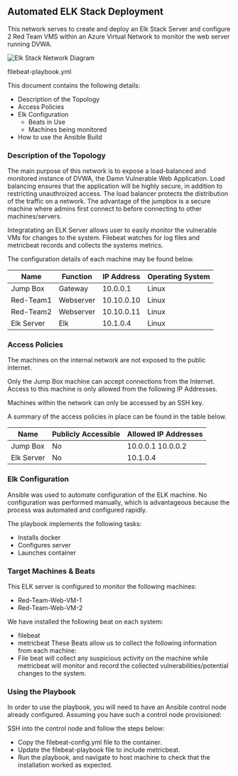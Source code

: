 ## Automated ELK Stack Deployment

This network serves to create and deploy an Elk Stack Server and configure 2 Red Team VMS within an Azure Virtual Network to monitor the web server running DVWA.

![Elk Stack Network Diagram](https://user-images.githubusercontent.com/65696057/94222445-38d71c00-fea2-11ea-8a45-5c6e6871df2f.jpg)

filebeat-playbook.yml

This document contains the following details:
- Description of the Topology
- Access Policies
- Elk Configuration
  - Beats in Use
  - Machines being monitored
- How to use the Ansible Build

### Description of the Topology
The main purpose of this network is to expose a load-balanced and monitored instance of DVWA, the Damn Vulnerable Web Application.
Load balancing ensures that the application will be highly secure, in addition to restricting unauthroized access.
The load balancer protects the distribution of the traffic on a network. The advantage of the jumpbox is a secure machine where admins first connect to before connecting to other machines/servers. 

Integratating an ELK Server allows user to easily monitor the vulnerable VMs for changes to the system.
Filebeat watches for log files and metricbeat records and collects the systems metrics.

The configuration details of each machine may be found below.

| Name       | Function  | IP Address | Operating System |
|------------|-----------|------------|------------------|
| Jump Box   | Gateway   | 10.0.0.1   | Linux            |
| Red-Team1  | Webserver | 10.10.0.10 | Linux            |
| Red-Team2  | Webserver | 10.10.0.11 | Linux            |
| Elk Server | Elk       | 10.1.0.4   | Linux            |

### Access Policies

The machines on the internal network are not exposed to the public internet.

Only the Jump Box machine can accept connections from the Internet. Access to this machine is only allowed from the following IP Addresses.

Machines within the network can only be accessed by an SSH key.

A summary of the access policies in place can be found in the table below.

| Name       | Publicly Accessible | Allowed IP Addresses |
|------------|---------------------|----------------------|
| Jump Box   | No              | 10.0.0.1 10.0.0.2        |
| Elk Server | No              | 10.1.0.4                 |


### Elk Configuration

Ansible was used to automate configuration of the ELK machine. No configuration was performed manually, which is advantageous because the process was automated and configured rapidly.

The playbook implements the following tasks:
- Installs docker
- Configures server
- Launches container

### Target Machines & Beats
This ELK server is configured to monitor the following machines:
- Red-Team-Web-VM-1
- Red-Team-Web-VM-2

We have installed the following beat on each system:
- filebeat
- metricbeat
These Beats allow us to collect the following information from each machine:
- File beat will collect any suspicious activity on the machine while metricbeat will monitor and record the collected vulnerabilities/potential changes to the system.

### Using the Playbook
In order to use the playbook, you will need to have an Ansible control node already configured. Assuming you have such a control node provisioned: 

SSH into the control node and follow the steps below:
- Copy the filebeat-config.yml file to the container.
- Update the filebeat-playbook file to include metricbeat.
- Run the playbook, and navigate to host machine to check that the installation worked as expected.

